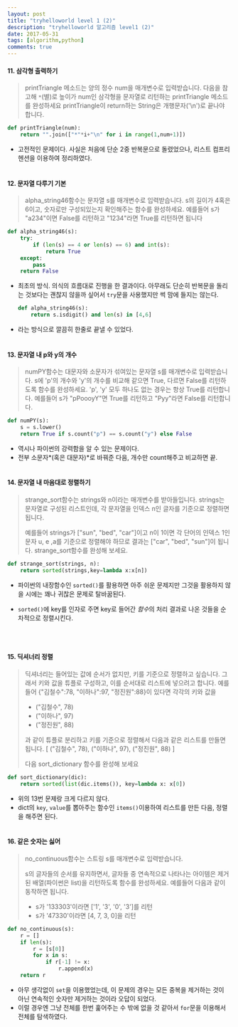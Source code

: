 ```yaml
---
layout: post
title: "tryhelloworld level 1 (2)"
description: "tryhelloworld 알고리즘 level1 (2)"
date: 2017-05-31
tags: [algorithm,python]
comments: true
---
```


#### 11. 삼각형 출력하기

> printTriangle 메소드는 양의 정수 num을 매개변수로 입력받습니다.
> 다음을 참고해 `*`(별)로 높이가 num인 삼각형을 문자열로 리턴하는 printTriangle 메소드를 완성하세요
> printTriangle이 return하는 String은 개행문자('\n')로 끝나야 합니다.

```python
def printTriangle(num):
    return "".join(["*"*i+"\n" for i in range(1,num+1)])
```

- 고전적인 문제이다. 사실은 처음에 단순 2중 반복문으로 돌렸었으나, 리스트 컴프리헨션을 이용하여 정리하였다.
  <br><br>



#### 12. 문자열 다루기 기본

> alpha_string46함수는 문자열 s를 매개변수로 입력받습니다.
> s의 길이가 4혹은 6이고, 숫자로만 구성되있는지 확인해주는 함수를 완성하세요.
> 예를들어 s가 "a234"이면 False를 리턴하고 "1234"라면 True를 리턴하면 됩니다

```python
def alpha_string46(s):
    try:
        if (len(s) == 4 or len(s) == 6) and int(s):
            return True
    except:
        pass
    return False
```

- 최초의 방식. 의식의 흐름대로 진행을 한 결과이다. 아무래도 단순히 반복문을 돌리는 것보다는 괜찮지 않을까 싶어서 `try`문을 사용했지만 썩 맘에 들지는 않는다.

  ```python
  def alpha_string46(s):
      return s.isdigit() and len(s) in [4,6]
  ```

- 라는 방식으로 깔끔히 한줄로 끝낼 수 있었다.
  <br><br>

#### 13. 문자열 내 p와 y의 개수

> numPY함수는 대문자와 소문자가 섞여있는 문자열 s를 매개변수로 입력받습니다.
> s에 'p'의 개수와 'y'의 개수를 비교해 같으면 True, 다르면 False를 리턴하도록 함수를 완성하세요. 'p', 'y' 모두 하나도 없는 경우는 항상 True를 리턴합니다.
> 예를들어 s가 "pPoooyY"면 True를 리턴하고 "Pyy"라면 False를 리턴합니다.

```python
def numPY(s):
    s = s.lower()
    return True if s.count("p") == s.count("y") else False
```

- 역시나 파이썬의 강력함을 알 수 있는 문제이다. 
- 전부 소문자*(혹은 대문자)*로 바꿔준 다음, 개수만 count해주고 비교하면 끝.
  <br><br>

#### 14. 문자열 내 마음대로 정렬하기

> strange_sort함수는 strings와 n이라는 매개변수를 받아들입니다.
> strings는 문자열로 구성된 리스트인데, 각 문자열을 인덱스 n인 글자를 기준으로 정렬하면 됩니다.
>
> 예를들어 strings가 ["sun", "bed", "car"]이고 n이 1이면 각 단어의 인덱스 1인 문자 u, e ,a를 기준으로 정렬해야 하므로 결과는 ["car", "bed", "sun"]이 됩니다.
> strange_sort함수를 완성해 보세요.

```python
def strange_sort(strings, n):
    return sorted(strings,key=lambda x:x[n])
```

- 파이썬의 내장함수인 `sorted()`를 활용하면 아주 쉬운 문제지만 그것을 활용하지 않을 시에는 꽤나 귀찮은 문제로 탈바꿈된다.

- `sorted()`에 key를 인자로 주면 key로 들어간 *함수*의 처리 결과로 나온 것들을 순차적으로 정렬시킨다.<br><br>

  ​

#### 15. 딕셔너리 정렬

> 딕셔너리는 들어있는 값에 순서가 없지만, 키를 기준으로 정렬하고 싶습니다. 그래서 키와 값을 튜플로 구성하고, 이를 순서대로 리스트에 넣으려고 합니다.
> 예를들어 {"김철수":78, "이하나":97, "정진원":88}이 있다면 각각의 키와 값을
>
> - ("김철수", 78)
> - ("이하나", 97)
> - ("정진원", 88)
>
> 과 같이 튜플로 분리하고 키를 기준으로 정렬해서 다음과 같은 리스트를 만들면 됩니다.
> [ ("김철수", 78), ("이하나", 97), ("정진원", 88) ]
>
> 다음 sort_dictionary 함수를 완성해 보세요

```python
def sort_dictionary(dic):
    return sorted(list(dic.items()), key=lambda x: x[0])
```

- 위의 13번 문제랑 크게 다르지 않다.
- dict의 `key`, `value`를 뽑아주는 함수인 `items()`이용하여 리스트를 만든 다음, 정렬을 해주면 된다.<br><br>

#### 16. 같은 숫자는 싫어

>no_continuous함수는 스트링 s를 매개변수로 입력받습니다.
>
>s의 글자들의 순서를 유지하면서, 글자들 중 연속적으로 나타나는 아이템은 제거된 배열(파이썬은 list)을 리턴하도록 함수를 완성하세요.
>예를들어 다음과 같이 동작하면 됩니다.
>
>- s가 '133303'이라면 ['1', '3', '0', '3']를 리턴
>- s가 '47330'이라면 [4, 7, 3, 0]을 리턴

```python
def no_continuous(s):
    r = []
    if len(s):
        r = [s[0]]
        for x in s:
            if r[-1] != x:
                r.append(x)
    return r
```

- 아무 생각없이 `set`을 이용했었는데, 이 문제의 경우는 모든 중복을 제거하는 것이 아닌 연속적인 숫자만 제거하는 것이라 오답이 되었다.
- 이럴 경우엔 그냥 전체를 한번 훑어주는 수 밖에 없을 것 같아서 `for`문을 이용해서 전체를 탐색하였다.<br><br>